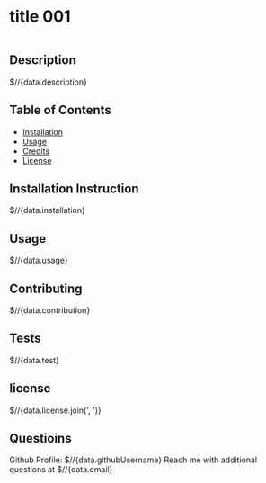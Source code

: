 # title 001

  <img scr ="https://img.shields.io/static/v1?label=licence&message=test&color=GREEN"></img>

  ## Description
  $//{data.description}


  ## Table of Contents
  * [Installation](#installation)
  * [Usage](#usage)
  * [Credits](#credits)
  * [License](#license)


  ## Installation Instruction
  $//{data.installation}


  ## Usage
  $//{data.usage}

  
  ## Contributing
  $//{data.contribution}


  ## Tests
  $//{data.test}


  ## license
  $//{data.license.join(', ')}


  ## Questioins
  Github Profile: $//{data.githubUsername}
  Reach me with additional questions at $//{data.email}
